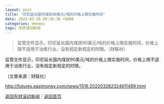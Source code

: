 ```yaml
---
layout: post
title: "印尼延长国内煤炭90美元/吨的价格上限实施时间"
date: 2022-03-28 09:38:38 +0800
categories: emnews
tags: 东财滚动新闻
---
```

> 监管文件显示，印尼延长国内煤炭90美元/吨的价格上限实施时间，价格上限不适用于冶炼行业，没有规定新规定的时限。（财联社）

<p>监管文件显示，印尼延长国内煤炭90美元/吨的价格上限实施时间，价格上限不适用于冶炼行业，没有规定新规定的时限。</p><p class="em_media">（文章来源：财联社）</p>

<http://futures.eastmoney.com/news/1516,202203282324611489.html>

[返回东财滚动新闻](//finews.withounder.com/emnews/)｜[返回首页](//finews.withounder.com/)
